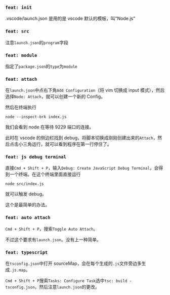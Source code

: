 ### `feat: init`

.vscode/launch.json 是用的是 vscode 默认的模板，叫"Node.js"

### `feat: src`

注意`launch.json`的`program`字段

### `feat: module`

指定了`package.json`的`type`为`module`

### `feat: attach`

在`launch.json`中点右下角`Add Configuration`（将 vim 切换成 input 模式），然后选择`Node: Attach`，就可以创建一个新的 Config。

然后在终端执行

```
node --inspect-brk index.js
```

我们会看到 node 在等待 9229 端口的连接。

此时在 vscode 的侧边栏找到 debug，将脚本切换成刚刚创建出来的`Attach`，然后点击小三角运行，就可以看到程序在第一行停住了。

### `feat: js debug terminal`

直接`Cmd + Shift + P`，输入`Debug: Create JavaScript Debug Terminal`，会得到一个终端。在这个终端里面直接运行

```
node src/index.js
```

就可以触发 debug。

这个是最简单的办法。

### `feat: auto attach`

`Cmd + Shift + P`，搜索`Toggle Auto Attach`。

不过这个要求有`launch.json`。没有上一种简单。

### `feat: typescript`

在`tsconfig.json`中打开 sourceMap，会在每个生成的`.js`文件旁边多生成`.js.map`。

`Cmd + Shift + P`搜索`Tasks: Configure Task`选中`tsc: build - tsconfig.json`，然后注意`launch.json`的更改。
